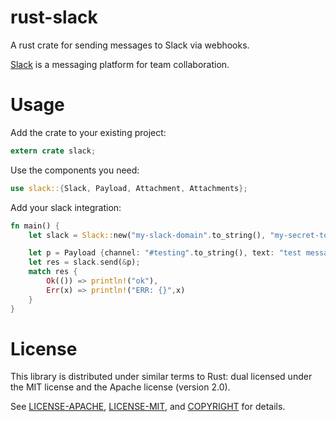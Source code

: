 # rust-slack

A rust crate for sending messages to Slack via webhooks.

[Slack](https://slack.com/) is a messaging platform for team collaboration.

# Usage

Add the crate to your existing project:

```rust
extern crate slack;
```

Use the components you need:

```rust
use slack::{Slack, Payload, Attachment, Attachments};
```


Add your slack integration:

```rust
fn main() {
    let slack = Slack::new("my-slack-domain".to_string(), "my-secret-token-1234".to_string());

    let p = Payload {channel: "#testing".to_string(), text: "test message".to_string(), username: Some("My Bot".to_string()), icon_url: None, icon_emoji: Some(":chart_with_upwards_trend:".to_string()), attachments: None, unfurl_links: Some(0), link_names: Some(1)};
    let res = slack.send(&p);
    match res {
        Ok(()) => println!("ok"),
        Err(x) => println!("ERR: {}",x)
    }
}
```

# License

This library is distributed under similar terms to Rust: dual licensed under the MIT license and the Apache license (version 2.0).

See [LICENSE-APACHE](LICENSE-APACHE), [LICENSE-MIT](LICENSE-MIT), and [COPYRIGHT](COPYRIGHT) for details.
